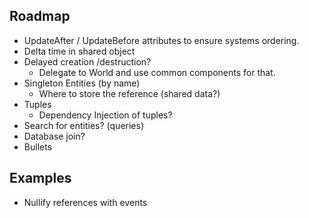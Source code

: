 
## Roadmap

* UpdateAfter / UpdateBefore attributes to ensure systems ordering. 
* Delta time in shared object
* Delayed creation /destruction?
  - Delegate to World and use common components for that.
* Singleton Entities (by name)
  - Where to store the reference (shared data?)
* Tuples
  - Dependency Injection of tuples?
* Search for entities? (queries)
* Database join?
* Bullets

## Examples

* Nullify references with events